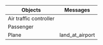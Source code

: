 | Objects        | Messages        |
| -------------- | ---------------
| Air traffic controller |      |
| Passenger |            |
| Plane | land_at_airport |
